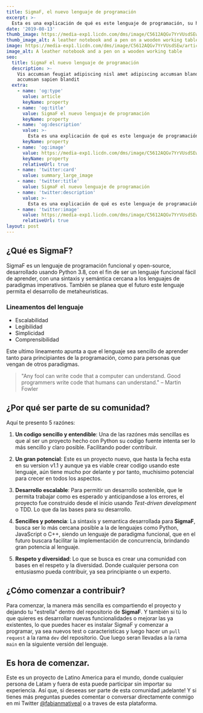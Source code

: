 ```yaml
---
title: SigmaF, el nuevo lenguaje de programación
excerpt: >-
  Esta es una explicación de qué es este lenguaje de programación, su historia, su proposito y una invitación a participar en su comunidad.
date: '2019-08-13'
thumb_image: https://media-exp1.licdn.com/dms/image/C5612AQGv7YrVUsdSEw/article-cover_image-shrink_600_2000/0/1623715042188?e=1642636800&v=beta&t=zT9hnqXWeegcKSutLSK5RjqyWH-RLB0ZhXseD_rV26g
thumb_image_alt: A leather notebook and a pen on a wooden working table
image: https://media-exp1.licdn.com/dms/image/C5612AQGv7YrVUsdSEw/article-cover_image-shrink_600_2000/0/1623715042188?e=1642636800&v=beta&t=zT9hnqXWeegcKSutLSK5RjqyWH-RLB0ZhXseD_rV26g
image_alt: A leather notebook and a pen on a wooden working table
seo:
  title: SigmaF el nuevo lenguaje de programación
  description: >-
    Vis accumsan feugiat adipiscing nisl amet adipiscing accumsan blandit
    accumsan sapien blandit
  extra:
    - name: 'og:type'
      value: article
      keyName: property
    - name: 'og:title'
      value: SigmaF el nuevo lenguaje de programación
      keyName: property
    - name: 'og:description'
      value: >-
        Esta es una explicación de qué es este lenguaje de programación, su historia, su proposito y una invitación a participar en su comunidad.
      keyName: property
    - name: 'og:image'
      value: https://media-exp1.licdn.com/dms/image/C5612AQGv7YrVUsdSEw/article-cover_image-shrink_600_2000/0/1623715042188?e=1642636800&v=beta&t=zT9hnqXWeegcKSutLSK5RjqyWH-RLB0ZhXseD_rV26g
      keyName: property
      relativeUrl: true
    - name: 'twitter:card'
      value: summary_large_image
    - name: 'twitter:title'
      value: SigmaF el nuevo lenguaje de programación
    - name: 'twitter:description'
      value: >-
        Esta es una explicación de qué es este lenguaje de programación, su historia, su proposito y una invitación a participar en su comunidad.
    - name: 'twitter:image'
      value: https://media-exp1.licdn.com/dms/image/C5612AQGv7YrVUsdSEw/article-cover_image-shrink_600_2000/0/1623715042188?e=1642636800&v=beta&t=zT9hnqXWeegcKSutLSK5RjqyWH-RLB0ZhXseD_rV26g
      relativeUrl: true
layout: post
---
```


## ¿Qué es SigmaF?

SigmaF es un lenguaje de programación funcional y open-source, desarrollado usando Python 3.8, con el fin de ser un lenguaje funcional fácil de aprender, con una sintaxis y semántica cercana a los lenguajes de paradigmas imperativos. También se planea que el futuro este lenguaje permita el desarrollo de metaheuristicas.

### Lineamentos del lenguaje
- Escalabilidad
- Legibilidad 
- Simplicidad
- Comprensibilidad

Este ultimo lineamento apunta a que el lenguaje sea sencillo de aprender tanto para principiantes de la programación, como para personas que vengan de otros paradigmas.

> "Any fool can write code that a computer can understand. Good programmers write code that humans can understand." – Martin Fowler

## ¿Por qué ser parte de su comunidad?

Aquí te presento 5 razónes:

1. **Un codigo sencillo y entendible**: Una de las razónes más sencillas es que al ser un proyecto hecho con Python su codigo fuente intenta ser lo más sencillo y claro posible. Facilitando poder contribuir.

2. **Un gran potencial**: Este es un proyecto nuevo, que hasta la fecha esta en su version v1.1 y aunque ya es viable crear codigo usando este lenguaje, aún tiene mucho por delante y por tanto, muchisimo potencial para crecer en todos los aspectos. 

3. **Desarrollo escalable**: Para permitir un desarrollo sostenible, que le permita trabajar como es esperado y anticipandose a los errores, el proyecto fue construido desde el inicio usando _Test-driven development_ o TDD. Lo que da las bases para su desarrollo.

4. **Sencilles y potencia**: La sintaxis y semantica desarrollada para **SigmaF**, busca ser lo más cercana posible a la de lenguajes como Python, JavaScript o C++, siendo un lenguaje de paradigma funcional, que en el futuro buscara facilitar la implementación de concurrencia, brindando gran potencia al lenguaje. 

5. **Respeto y diversidad**: Lo que se busca es crear una comunidad con bases en el respeto y la diversidad. Donde cualquier persona con entusiasmo pueda contribuir, ya sea principiante o un experto.

## ¿Cómo comenzar a contribuir?

Para comenzar, la manera más sencilla es compartiendo el proyecto y dejando tu "estrella" dentro del repositorio de **SigmaF**. Y también si tú lo que quieres es desarrollar nuevas funcionalidades o mejorar las ya existentes, lo que puedes hacer es instalar SigmaF y comenzar a programar, ya sea nuevos test o caracteristicas y luego hacer un `pull request` a la rama `dev` del repositorio. Que luego seran llevadas a la rama `main` en la siguiente versión del lenguaje.

## Es hora de comenzar.

Este es un proyecto de Latino America para el mundo, donde cualquier persona de Latam y fuera de esta puede participar sin importar su experiencia. Así que, si deseeas ser parte de esta comunidad ¡adelante! Y si tienes más preguntas puedes comentar o conversar directamente conmigo en mi Twitter [@fabianmativeal](https://twitter.com/fabianmativeal) o a traves de esta plataforma.